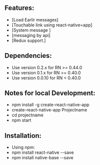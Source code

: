 ##  Features:
* [Load Earlir messages]
* [Touchable link using react-native=app]
* [System message ]
* [messaging by api]
* [Redux support.]

## Dependencies:
* Use version 0.2.x for RN >= 0.44.0
* Use version 0.1.x for RN >= 0.40.0
* Use version 0.0.10 for RN < 0.40.0

## Notes for local Development:
* npm install -g create-react-native-app
* create-react-native-app Projectname
* cd projectname
* npm start

## Installation:
* Using npm:
* npm install react-native --save
* npm install native-base --save




